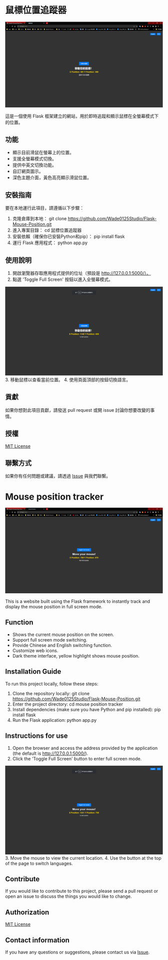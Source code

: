 # 鼠標位置追蹤器

<div align="center">
<img src="https://github.com/Wade0125Studio/Flask-Mouse-Position/blob/main/imgs/C-1.PNG">
</div>

這是一個使用 Flask 框架建立的網站，用於即時追蹤和顯示鼠標在全螢幕模式下的位置。

## 功能

- 顯示目前滑鼠在螢幕上的位置。
- 支援全螢幕模式切換。
- 提供中英文切換功能。
- 自訂網頁圖示。
- 深色主題介面，黃色高亮顯示滑鼠位置。

## 安裝指南

要在本地運行此項目，請遵循以下步驟：

1. 克隆倉庫到本地：
git clone https://github.com/Wade0125Studio/Flask-Mouse-Position.git
2. 進入專案目錄：
cd 鼠標位置追蹤器
3. 安裝依賴（確保你已安裝Python和pip）：
pip install flask
4. 運行 Flask 應用程式：
python app.py



## 使用說明

1. 開啟瀏覽器存取應用程式提供的位址（預設是 http://127.0.0.1:5000/）。
2. 點選 'Toggle Full Screen' 按鈕以進入全螢幕模式。
<div align="center">
<img src="https://github.com/Wade0125Studio/Flask-Mouse-Position/blob/main/imgs/C-2.PNG">
</div>
3. 移動鼠標以查看當前位置。
4. 使用頁面頂部的按鈕切換語言。

## 貢獻

如果你想對此項目貢獻，請發送 pull request 或開 issue 討論你想要改變的事情。

## 授權

[MIT License](LICENSE)

## 聯繫方式

如果你有任何問題或建議，請透過 [Issue](https://github.com/Wade0125Studio/Flask-Mouse-Position/issues) 與我們聯繫。



# Mouse position tracker
<div align="center">
<img src="https://github.com/Wade0125Studio/Flask-Mouse-Position/blob/main/imgs/E-1.PNG" >
</div>

This is a website built using the Flask framework to instantly track and display the mouse position in full screen mode.

## Function

- Shows the current mouse position on the screen.
- Support full screen mode switching.
- Provide Chinese and English switching function.
- Customize web icons.
- Dark theme interface, yellow highlight shows mouse position.

## Installation Guide

To run this project locally, follow these steps:

1. Clone the repository locally:
git clone https://github.com/Wade0125Studio/Flask-Mouse-Position.git
2. Enter the project directory:
cd mouse position tracker
3. Install dependencies (make sure you have Python and pip installed):
pip install flask
4. Run the Flask application:
python app.py



## Instructions for use

1. Open the browser and access the address provided by the application (the default is http://127.0.0.1:5000/).
2. Click the 'Toggle Full Screen' button to enter full screen mode.
<div align="center">
<img src="https://github.com/Wade0125Studio/Flask-Mouse-Position/blob/main/imgs/E-2.PNG" >
</div>
3. Move the mouse to view the current location.
4. Use the button at the top of the page to switch languages.

## Contribute

If you would like to contribute to this project, please send a pull request or open an issue to discuss the things you would like to change.

## Authorization

[MIT License](LICENSE)

## Contact information

If you have any questions or suggestions, please contact us via [Issue](https://github.com/Wade0125Studio/Flask-Mouse-Position/issues).